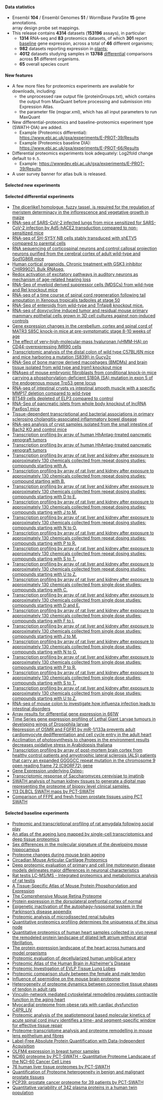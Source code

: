 #### Data statistics

- Ensembl **104** / Ensembl Genomes **51** / WormBase ParaSite **15** gene annotations.   
  array design probe set mappings.   
- This release contains **4314** datasets (**153196** assays), in particular:            
  - **1314** RNA-seq and **83** proteomics datasets, of which **301** report
    [baseline](https://www.ebi.ac.uk/gxa/baseline/experiments) gene expression, across a total of **46** different
    organisms;           
  - **982** datasets reporting expression in [plants](https://www.ebi.ac.uk/gxa/plant/experiments);               
  - **4012** datasets studying samples in **13788**
    [differential](https://www.ebi.ac.uk/gxa/experiments?experimentType=Differential) comparisons across **51**
    different organisms.
  - **65** overall species count
  
#### New features
- A few more files for proteomics experiments are available for downloads, including: 
    - the unprocessed raw output file (proteinGroups.txt), which contains the output from MaxQuant before processing and submission into Expression Atlas.
    - the parameter file (mqpar.xml), which has all input parameters to run MaxQuant
- New differential-proteomics and baseline-proteomics experiment type (SWATH-DIA) are added.
    - Example (Proteomics differential): https://www.ebi.ac.uk/gxa/experiments/E-PROT-39/Results
    - Example (Proteomics baseline DIA): https://www.ebi.ac.uk/gxa/experiments/E-PROT-66/Results
- Differential proteomics experiments look adequately: Log2fold change default to `0.5`.
    - Example: https://wwwdev.ebi.ac.uk/gxa/experiments/E-PROT-39/Results
- A user survey banner for atlas bulk is released.

#### Selected new experiments

#### Selected differential experiments

- [The dicerlike1 homologue, fuzzy tassel, is required for the regulation of meristem determinacy in the inflorescence and vegetative growth in maize ](https://www.ebi.ac.uk/gxa/experiments/E-CURD-113)
- [RNA-seq of SARS-CoV-2 infected lungs from mice sensitized for SARS-CoV-2 infection by Ad5-hACE2 transduction compared to non-sensitized mice](https://www.ebi.ac.uk/gxa/experiments/E-GEOD-150847)
- [RNA-seq of SH-SY5Y NB cells stably transduced with shETV5 compared to parental cells](https://www.ebi.ac.uk/gxa/experiments/E-MTAB-6713)
- [RNA sequencing of corticospinal neurons and control callosal projection neurons purified from the cerebral cortex of adult wild-type and Sod1G86R mice](https://www.ebi.ac.uk/gxa/experiments/E-MTAB-7876)
- [Human cortical organoids. Chronic treatment with GSK3 inhibitor CHIR99021. Bulk RNAseq.](https://www.ebi.ac.uk/gxa/experiments/E-MTAB-8325)
- [Redox activation of excitatory pathways in auditory neurons as mechanism of age-related hearing loss](https://www.ebi.ac.uk/gxa/experiments/E-MTAB-8668)
- [RNA-Seq of myeloid derived suppressor cells (MDSCs) from wild-type and Rel knockout mice](https://www.ebi.ac.uk/gxa/experiments/E-MTAB-8674)
- [RNA-seq of a time course of spinal cord regeneration following tail amputation in Xenopus tropicalis tadpoles at stage 50](https://www.ebi.ac.uk/gxa/experiments/E-MTAB-8785)
- [RNA-Seq of enteroids from wild-type and Tnfaip8 knockout mice.](https://www.ebi.ac.uk/gxa/experiments/E-MTAB-8796)
- [RNA-seq of doxycycline induced tumor and residual mouse primary mammary epithelial cells grown in 3D cell cultures against non-induced controls](https://www.ebi.ac.uk/gxa/experiments/E-MTAB-8834)
- [Gene expression changes in the cerebellum, cortex and spinal cord of MATR3 S85C knock-in mice at pre-symptomatic stage 8-10 weeks of age ](https://www.ebi.ac.uk/gxa/experiments/E-MTAB-8838)
- [The effect of very-high-molecular-mass hyaluronan (vHMM-HA) on CD44-overexpressing IMR90 cells](https://www.ebi.ac.uk/gxa/experiments/E-MTAB-8943)
- [Transcriptomic analysis of the distal colon of wild type C57BL/6N mice and mice harboring a mutation (S839I) in Gucy2c](https://www.ebi.ac.uk/gxa/experiments/E-MTAB-9148)
- [RNA-Seq of bone marrow derived macophages (BMDMs) and brain tissue isolated from wild type and Irgm1 knockout mice](https://www.ebi.ac.uk/gxa/experiments/E-MTAB-9164)
- [RNAseq of mouse embryonic fibroblasts from conditional knock-in mice carrying a phosphorylation-deficient S180A (SA) mutation in exon 5 of the endogenous mouse Trp53 gene locus](https://www.ebi.ac.uk/gxa/experiments/E-MTAB-9171)
- [RNA-seq of intestinal crypts vs intestinal smooth muscle with a specific MMP17 deletion compared to wild-type](https://www.ebi.ac.uk/gxa/experiments/E-MTAB-9180)
- [BT549 cells depleted of ELP3 compared to control](https://www.ebi.ac.uk/gxa/experiments/E-MTAB-9206)
- [RNA-Seq of pancreatic islets from whole body knockout of lncRNA Pax6os1 mice](https://www.ebi.ac.uk/gxa/experiments/E-MTAB-9213)
- [Tissue-dependent transcriptional and bacterial associations in primary sclerosing cholangitis-associated inflammatory bowel disease](https://www.ebi.ac.uk/gxa/experiments/E-MTAB-9658)
- [RNA-seq analysis of crypt samples isolated from the small intestine of Bach2 KO and control mice](https://www.ebi.ac.uk/gxa/experiments/E-MTAB-9865)
- [Transcription profiling by array of human HhAntag-treated pancreatic xenograft tumors](https://www.ebi.ac.uk/gxa/experiments/E-CURD-115)
- [Transcription profiling by array of human HhAntag-treated pancreatic xenograft tumors](https://www.ebi.ac.uk/gxa/experiments/E-CURD-116)
- [Transcription profiling by array of rat liver and kidney after exposure to approximately 130 chemicals collected from repeat dosing studies: compounds starting with A.](https://www.ebi.ac.uk/gxa/experiments/E-CURD-59)
- [Transcription profiling by array of rat liver and kidney after exposure to approximately 130 chemicals collected from repeat dosing studies: compound starting with B.](https://www.ebi.ac.uk/gxa/experiments/E-CURD-60)
- [Transcription profiling by array of rat liver and kidney after exposure to approximately 130 chemicals collected from repeat dosing studies: compounds starting with D to E.](https://www.ebi.ac.uk/gxa/experiments/E-CURD-62)
- [Transcription profiling by array of rat liver and kidney after exposure to approximately 130 chemicals collected from repeat dosing studies: compounds starting with J to M.](https://www.ebi.ac.uk/gxa/experiments/E-CURD-64)
- [Transcription profiling by array of rat liver and kidney after exposure to approximately 130 chemicals collected from repeat dosing studies: compounds starting with N to O.](https://www.ebi.ac.uk/gxa/experiments/E-CURD-65)
- [Transcription profiling by array of rat liver and kidney after exposure to approximately 130 chemicals collected from repeat dosing studies: compounds starting with P to R.](https://www.ebi.ac.uk/gxa/experiments/E-CURD-66)
- [Transcription profiling by array of rat liver and kidney after exposure to approximately 130 chemicals collected from repeat dosing studies: compounds starting with S to T.](https://www.ebi.ac.uk/gxa/experiments/E-CURD-67)
- [Transcription profiling by array of rat liver and kidney after exposure to approximately 130 chemicals collected from repeat dosing studies: compounds starting with U to Z.](https://www.ebi.ac.uk/gxa/experiments/E-CURD-68)
- [Transcription profiling by array of rat liver and kidney after exposure to approximately 130 chemicals collected from single dose studies: compounds starting with C.](https://www.ebi.ac.uk/gxa/experiments/E-CURD-69)
- [Transcription profiling by array of rat liver and kidney after exposure to approximately 130 chemicals collected from single dose studies: compounds starting with D and E.](https://www.ebi.ac.uk/gxa/experiments/E-CURD-70)
- [Transcription profiling by array of rat liver and kidney after exposure to approximately 130 chemicals collected from single dose studies: compounds starting with F to I.](https://www.ebi.ac.uk/gxa/experiments/E-CURD-71)
- [Transcription profiling by array of rat liver and kidney after exposure to approximately 130 chemicals collected from single dose studies: compounds starting with J to M.](https://www.ebi.ac.uk/gxa/experiments/E-CURD-72)
- [Transcription profiling by array of rat liver and kidney after exposure to approximately 130 chemicals collected from single dose studies: compounds starting with N to O.](https://www.ebi.ac.uk/gxa/experiments/E-CURD-73)
- [Transcription profiling by array of rat liver and kidney after exposure to approximately 130 chemicals collected from single dose studies: compounds starting with P to R.](https://www.ebi.ac.uk/gxa/experiments/E-CURD-74)
- [Transcription profiling by array of rat liver and kidney after exposure to approximately 130 chemicals collected from single dose studies: compounds starting with S to T.](https://www.ebi.ac.uk/gxa/experiments/E-CURD-75)
- [Transcription profiling by array of rat liver and kidney after exposure to approximately 130 chemicals collected from single dose studies: compounds starting with U to Z.](https://www.ebi.ac.uk/gxa/experiments/E-CURD-76)
- [RNA-seq of mouse colon to investigate how influenza infection leads to intestinal disorders](https://www.ebi.ac.uk/gxa/experiments/E-MTAB-10036)
- [Array results for differential gene expression in 661W](https://www.ebi.ac.uk/gxa/experiments/E-MTAB-10055)
- [Time Series gene expression profiling of Lethal Giant Larvae tumours in developing wings of Drosophila larvae](https://www.ebi.ac.uk/gxa/experiments/E-MTAB-10059)
- [Repression of OSMR and FGFR1 by miR-1/133a prevents adult cardiomyocyte dedifferentiation and cell cycle entry in the adult heart](https://www.ebi.ac.uk/gxa/experiments/E-MTAB-10226)
- [Acclimation of photosynthesis to changes in the environment results decreases oxidative stress in Arabidopsis thaliana](https://www.ebi.ac.uk/gxa/experiments/E-MTAB-10282)
- [Transcription profiling by array of post-mortem brain cortex from healthy control patients and amyotrophic lateral sclerosis (ALS) patients that carry an expanded GGGGCC repeat mutation in the chromosome 9 open reading frame 72 (C9ORF72) gene](https://www.ebi.ac.uk/gxa/experiments/E-MTAB-1925)
- [Gene Expression underlying Osteo-](https://www.ebi.ac.uk/gxa/experiments/E-MTAB-3731)
- [Transcriptomic response of Saccharomyces cerevisiae to imatinib](https://www.ebi.ac.uk/gxa/experiments/E-MTAB-9042)
- [SWATH analysis of human kidney tissues to generate a digital map representing the proteome of biopsy level clinical samples.](https://www.ebi.ac.uk/gxa/experiments/E-PROT-59)
- [113 DLBCL SWATH maps by PCT-SWATH](https://www.ebi.ac.uk/gxa/experiments/E-PROT-67)
- [Comparison of FFPE and fresh frozen prostate tissues using PCT SWATH](https://www.ebi.ac.uk/gxa/experiments/E-PROT-68)

#### Selected baseline experiments

- [Proteomic and transcriptional profiling of rat amygdala following social play](https://www.ebi.ac.uk/gxa/experiments/E-PROT-86)
- [An atlas of the ageing lung mapped by single-cell transcriptomics and deep tissue proteomics](https://www.ebi.ac.uk/gxa/experiments/E-PROT-77)
- [Sex differences in the molecular signature of the developing mouse hippocampus](https://www.ebi.ac.uk/gxa/experiments/E-PROT-84)
- [Proteome changes during mouse brain ageing](https://www.ebi.ac.uk/gxa/experiments/E-PROT-75)
- [Circadian Mouse Articular Cartilage Proteomics](https://www.ebi.ac.uk/gxa/experiments/E-PROT-82)
- [Deep proteomic evaluation of primary and cell line motoneuron disease models delineates major differences in neuronal characteristics](https://www.ebi.ac.uk/gxa/experiments/E-PROT-12)
- [Rat testis LC-MS/MS - Integrated proteomics and metabolomics analysis of rat testis](https://www.ebi.ac.uk/gxa/experiments/E-PROT-89)
- [A Tissue-Specific Atlas of Mouse Protein Phosphorylation and Expression](https://www.ebi.ac.uk/gxa/experiments/E-PROT-79)
- [The Comprehensive Mouse Retina Proteome](https://www.ebi.ac.uk/gxa/experiments/E-PROT-76)
- [Protein expression in the dorsolateral prefrontal cortex of normal](https://www.ebi.ac.uk/gxa/experiments/E-PROT-53)
- [Epigenetic inactivation of the autophagy-lysosomal system in the Parkinson’s disease appendix](https://www.ebi.ac.uk/gxa/experiments/E-PROT-65)
- [Proteomic analysis of microdissected renal tubules](https://www.ebi.ac.uk/gxa/experiments/E-PROT-93)
- [Quantitative proteomics profiling determines the uniqueness of the sinus node](https://www.ebi.ac.uk/gxa/experiments/E-PROT-85)
- [Quantitative proteomics of human heart samples collected in vivo reveal the remodeled protein landscape of dilated left atrium without atrial fibrillation.](https://www.ebi.ac.uk/gxa/experiments/E-PROT-62)
- [The protein expression landscape of the heart across humans and model organisms](https://www.ebi.ac.uk/gxa/experiments/E-PROT-81)
- [Proteomic evaluation of decellularized human umbilical artery](https://www.ebi.ac.uk/gxa/experiments/E-PROT-63)
- [Proteomic Atlas of the Human Brain in Alzheimer's Disease](https://www.ebi.ac.uk/gxa/experiments/E-PROT-61)
- [Proteomic Investigation of EVLP Tissue Lung Lobes](https://www.ebi.ac.uk/gxa/experiments/E-PROT-87)
- [Proteomic comparison study between the female and male tendon](https://www.ebi.ac.uk/gxa/experiments/E-PROT-74)
- [Influence of spermidine on the mouse brain proteome](https://www.ebi.ac.uk/gxa/experiments/E-PROT-83)
- [Heterogeneity of proteome dynamics between connective tissue phases of tendon in adult rats](https://www.ebi.ac.uk/gxa/experiments/E-PROT-95)
- [Vinculin-network mediated cytoskeletal remodeling regulates contractile function in the aging heart](https://www.ebi.ac.uk/gxa/experiments/E-PROT-91)
- [Myocardial proteome from obese rats with cardiac dysfunction C4PR_LIV](https://www.ebi.ac.uk/gxa/experiments/E-PROT-92)
- [Proteomic analysis of the spatiotemporal based molecular kinetics of acute spinal cord injury identifies a time- and segment-specific window for effective tissue repair](https://www.ebi.ac.uk/gxa/experiments/E-PROT-94)
- [Proteome-transcriptome analysis and proteome remodelling in mouse lens epithelium and fibres](https://www.ebi.ac.uk/gxa/experiments/E-PROT-78)
- [Label-Free Absolute Protein Quantification with Data-Independent Acquisition](https://www.ebi.ac.uk/gxa/experiments/E-PROT-71)
- [OLFM4 expression in breast tumor samples](https://www.ebi.ac.uk/gxa/experiments/E-PROT-72)
- [NCI60 proteome by PCT-SWATH - Quantitative Proteome Landscape of the NCI-60 Cancer Cell Lines](https://www.ebi.ac.uk/gxa/experiments/E-PROT-73)
- [76 human liver tissue proteomes by PCT-SWATH](https://www.ebi.ac.uk/gxa/experiments/E-PROT-69)
- [Quantification of Proteome heterogeneity in benign and malignant prostate tissues](https://www.ebi.ac.uk/gxa/experiments/E-PROT-66)
- [PCP39: prostate cancer proteome for 39 patients by PCT-SWATH](https://www.ebi.ac.uk/gxa/experiments/E-PROT-70)
- [Quantitative variability of 342 plasma proteins in a human twin population](https://www.ebi.ac.uk/gxa/experiments/E-PROT-60)
